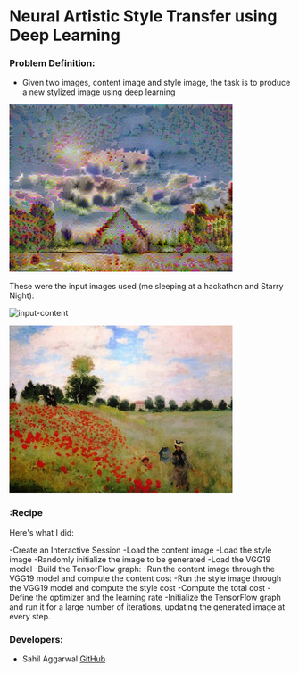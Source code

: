 # Neural Artistic Style Transfer using Deep Learning

### Problem Definition:
- Given two images, content image and style image, the task is to produce a new stylized image using deep learning

![output](output/100.png)

These were the input images used (me sleeping at a hackathon and Starry Night):

![input-content](louvre_smal.jpg)

![input-style](monet.jpg)


### :Recipe

Here's what I did:

-Create an Interactive Session
-Load the content image
-Load the style image
-Randomly initialize the image to be generated
-Load the VGG19 model
-Build the TensorFlow graph:
-Run the content image through the VGG19 model and compute the content cost
-Run the style image through the VGG19 model and compute the style cost
-Compute the total cost
-Define the optimizer and the learning rate
-Initialize the TensorFlow graph and run it for a large number of iterations, updating the generated image at every step.

### Developers:
- Sahil Aggarwal [GitHub](https://github.com/sahilee26)
